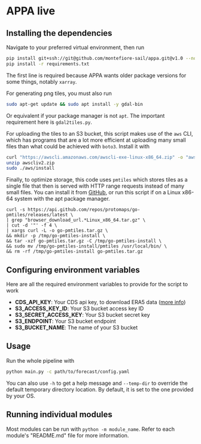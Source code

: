 # APPA live

## Installing the dependencies

Navigate to your preferred virtual environment, then run

```bash
pip install git+ssh://git@github.com/montefiore-sail/appa.git@v1.0 --no-deps
pip install -r requirements.txt
```

The first line is required because APPA wants older package versions for some things, notably `xarray`.

For generating png tiles, you must also run

```bash
sudo apt-get update && sudo apt install -y gdal-bin
```

Or equivalent if your package manager is not `apt`. The important requirement here is `gdal2tiles.py`.

For uploading the tiles to an S3 bucket, this script makes use of the `aws` CLI, which has programs that are a lot more efficient at uploading many small files than what could be achieved with `boto3`. Install it with

```bash
curl "https://awscli.amazonaws.com/awscli-exe-linux-x86_64.zip" -o "awscliv2.zip"
unzip awscliv2.zip
sudo ./aws/install
```

Finally, to optimize storage, this code uses `pmtiles` which stores tiles as a single file that then is served with HTTP range requests instead of many small files. You can install it from [GitHub](https://github.com/protomaps/go-pmtiles/releases/latest), or run this script if on a Linux x86-64 system with the apt package manager.

```
curl -s https://api.github.com/repos/protomaps/go-pmtiles/releases/latest \
| grep "browser_download_url.*Linux_x86_64.tar.gz" \
| cut -d '"' -f 4 \
| xargs curl -L -o go-pmtiles.tar.gz \
&& mkdir -p /tmp/go-pmtiles-install \
&& tar -xzf go-pmtiles.tar.gz -C /tmp/go-pmtiles-install \
&& sudo mv /tmp/go-pmtiles-install/pmtiles /usr/local/bin/ \
&& rm -rf /tmp/go-pmtiles-install go-pmtiles.tar.gz  
```

## Configuring environment variables
Here are all the required environment variables to provide for the script to work

- **CDS_API_KEY**: Your CDS api key, to download ERA5 data ([more info](https://cds.climate.copernicus.eu/how-to-api))
- **S3_ACCESS_KEY_ID**: Your S3 bucket access key ID
- **S3_SECRET_ACCESS_KEY**: Your S3 bucket secret key
- **S3_ENDPOINT**: Your S3 bucket endpoint
- **S3_BUCKET_NAME**: The name of your S3 bucket

## Usage

Run the whole pipeline with

```bash
python main.py -c path/to/forecast/config.yaml
```

You can also use `-h` to get a help message and `--temp-dir` to override the default temporary directory location. By default, it is set to the one provided by your OS.

## Running individual modules

Most modules can be run with `python -m module_name`. Refer to each module's "README.md" file for more information.